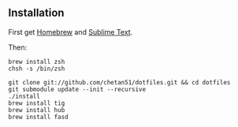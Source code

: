 ## Installation

First get [Homebrew](http://mxcl.github.com/homebrew/) and [Sublime Text](http://www.sublimetext.com/).

Then:

    brew install zsh
    chsh -s /bin/zsh

    git clone git://github.com/chetan51/dotfiles.git && cd dotfiles
    git submodule update --init --recursive
    ./install
    brew install tig
    brew install hub
    brew install fasd
